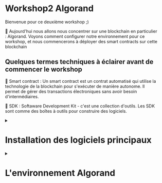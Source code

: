 # Workshop2 Algorand
Bienvenue pour ce deuxième workshop ;) 

🧵 Aujourd'hui nous allons nous concentrer sur une blockchain en particulier : Algorand. Voyons comment configurer notre environnement pour ce workshop, et nous commencerons à déployer des smart contracts sur cette blockchain 



## Quelques termes techniques à éclairer avant de commencer le workshop 
📌 Smart contract :  Un smart contract est un contrat automatisé qui utilise la technologie de la blockchain pour s'exécuter de manière autonome. Il permet de gérer des transactions électroniques sans avoir besoin d'intermédiaires.

📌 SDK : Softaware Development Kit - c'est une collection d'outils. Les SDK sont comme des boîtes à outils pour construire des logiciels. 


<details>
  <summary>
  <h1>Installation des logiciels principaux</h1>
  </summary>
  
  - Installation de brew (pour mac / linux) 
  
~~~
cd /opt
/bin/bash -c "$(curl -fsSL https://raw.githubusercontent.com/Homebrew/install/HEAD/install.sh)"
export PATH=/opt/homebrew/bin:$PATH
export PATH=/opt/homebrew/sbin:$PATH
~~~

  - Installation de WSL (pour Windows) 
  
  Il est possible d'utiliser Homebrew (ou "brew" en anglais) sur Windows en utilisant la fonctionnalité Windows Subsystem for Linux (WSL). Cependant, il est important de noter que cela n'est pas pris en charge officiellement et que certains outils et paquets peuvent ne pas fonctionner comme prévu.

Pour installer WSL sur Windows, vous devez avoir la version 1607 ou ultérieure de Windows 10 et suivre ces étapes:

Ouvrez l'application Paramètres en appuyant sur la touche Windows + I

Cliquez sur "Apps"

Cliquez sur "Programmes et fonctionnalités"

Cliquez sur "Activer ou désactiver les fonctionnalités Windows"

Cochez la case "Windows Subsystem for Linux"

Cliquez sur "OK" et redémarrez votre ordinateur

  - Installation de python 3 
  
Pour Mac et Linux : `brew install python3`

Pour Windows ( WSL )
~~~
sudo apt-get update
sudo apt-get install python3
~~~

ou 
  
~~~
sudo apt-get install python
~~~


  - Installation de Docker : `https://docs.docker.com/compose/install/`
  
  - Installation de sandbox (clône de repo par github Desktop) :
  ~~~
  https://github.com/algorand/sandbox.git
  ~~~

( Ajout de code dans le fichier sandbox/docker-compose sous les ports ) 

~~~
volumes:
- type: bind
  source: ../
  target: /data 
~~~

  Initialisation de sandbox
`./sandbox up -v`
`./sandbox enter algod`

  </details>
  
  
  <details><summary><h1>L'environnement Algorand </h1></summary>
    
    - Documentation d'Algorand : `https://developer.algorand.org/`
    
    - AlgoExplorer : `https://algoexplorer.io/`
  
    - SDK installation : `pip3 install py-algorand-sdk` ou `pip install py-algorand-sdk`
    
    
    
   
